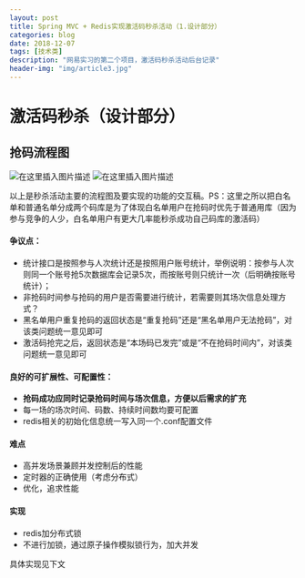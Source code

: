 ```yaml
---
layout: post
title: Spring MVC + Redis实现激活码秒杀活动（1.设计部分）
categories: blog
date: 2018-12-07
tags: [技术类]
description: "网易实习的第二个项目，激活码秒杀活动后台记录"
header-img: "img/article3.jpg"
---
```


# 激活码秒杀（设计部分）

## 抢码流程图

![在这里插入图片描述](https://apiao-1258505467.cos.ap-chengdu.myqcloud.com/blog_pic/seckill/seckill_flowChat.png)
![在这里插入图片描述](https://apiao-1258505467.cos.ap-chengdu.myqcloud.com/blog_pic/seckill/seckill_function.png)

以上是秒杀活动主要的流程图及要实现的功能的交互稿。PS：这里之所以把白名单和普通名单分成两个码库是为了体现白名单用户在抢码时优先于普通用库（因为参与竞争的人少，白名单用户有更大几率能秒杀成功自己码库的激活码）

#### 争议点：
- 统计接口是按照参与人次统计还是按照用户账号统计，举例说明：按参与人次则同一个账号抢5次数据库会记录5次，而按账号则只统计一次（后明确按账号统计）；
-  非抢码时间参与抢码的用户是否需要进行统计，若需要则其场次信息处理方式？
-  黑名单用户重复抢码的返回状态是“重复抢码”还是“黑名单用户无法抢码”，对该类问题统一意见即可
- 激活码抢完之后，返回状态是“本场码已发完”或是“不在抢码时间内”，对该类问题统一意见即可

#### 良好的可扩展性、可配置性：
- **抢码成功应同时记录抢码时间与场次信息，方便以后需求的扩充**
- 每一场的场次时间、码数、持续时间数均要可配置
- redis相关的初始化信息统一写入同一个.conf配置文件

#### 难点
- 高并发场景兼顾并发控制后的性能
- 定时器的正确使用（考虑分布式）
- 优化，追求性能

#### 实现
- redis加分布式锁
- 不进行加锁，通过原子操作模拟锁行为，加大并发

具体实现见下文
